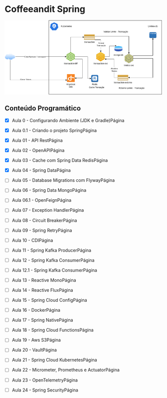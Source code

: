 # Coffeeandit Spring

![arquiterua](.github/arquitetura.png)

## Conteúdo Programático

- [x] Aula 0 - Configurando Ambiente (JDK e Gradle)Página

- [x] Aula 0.1 - Criando o projeto SpringPágina

- [x] Aula 01 - API RestPágina

- [x] Aula 02 - OpenAPIPágina

- [x] Aula 03 - Cache com Spring Data RedisPágina

- [x] Aula 04 - Spring DataPágina

- [ ] Aula 05 - Database Migrations com FlywayPágina

- [ ] Aula 06 - Spring Data MongoPágina

- [ ] Aula 06.1 - OpenFeignPágina

- [ ] Aula 07 - Exception HandlerPágina

- [ ] Aula 08 - Circuit BreakerPágina

- [ ] Aula 09 - Spring RetryPágina

- [ ] Aula 10 - CDIPágina

- [ ] Aula 11 - Spring Kafka ProducerPágina

- [ ] Aula 12 - Spring Kafka ConsumerPágina

- [ ] Aula 12.1 - Spring Kafka ConsumerPágina

- [ ] Aula 13 - Reactive MonoPágina

- [ ] Aula 14 - Reactive FluxPágina

- [ ] Aula 15 - Spring Cloud ConfigPágina

- [ ] Aula 16 - DockerPágina

- [ ] Aula 17 - Spring NativePágina

- [ ] Aula 18 - Spring Cloud FunctionsPágina

- [ ] Aula 19 - Aws S3Página

- [ ] Aula 20 - VaultPágina

- [ ] Aula 21 - Spring Cloud KubernetesPágina

- [ ] Aula 22 - Micrometer, Prometheus e ActuatorPágina

- [ ] Aula 23 - OpenTelemetryPágina

- [ ] Aula 24 - Spring SecurityPágina